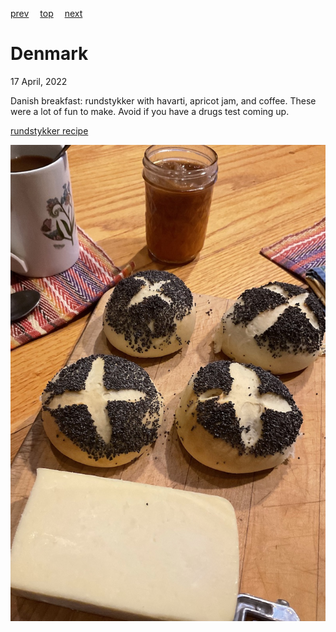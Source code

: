 [prev](../c/czech.md)&emsp;
[top](../index.md)&emsp;
[next](djibouti.md)
# Denmark
17 April, 2022


Danish breakfast: rundstykker with havarti, apricot jam, and coffee. These were a lot of fun to make. Avoid if you have a drugs test coming up.

[rundstykker recipe](https://nordicfoodliving.com/danish-breakfast-buns-rundstykker/)

![breakfast](images/denmark.jpeg)
